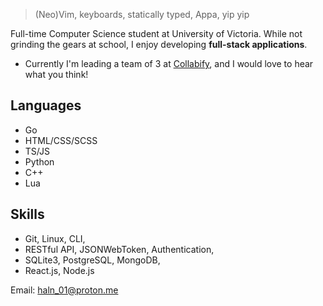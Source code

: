 > (Neo)Vim, keyboards, statically typed, Appa, yip yip

Full-time Computer Science student at University of Victoria. While
not grinding the gears at school, I enjoy developing **full-stack applications**.

- Currently I'm leading a team of 3 at [Collabify](https://collabify.space/), and I would love to hear what you think!

## Languages

- Go
- HTML/CSS/SCSS
- TS/JS
- Python
- C++
- Lua

## Skills

- Git, Linux, CLI,
- RESTful API, JSONWebToken, Authentication,
- SQLite3, PostgreSQL, MongoDB,
- React.js, Node.js


Email: <a href="mailto:haln_01@proton.me" target="_blank">haln_01@proton.me</a>
